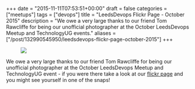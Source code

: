 +++
date = "2015-11-11T07:53:51+00:00"
draft = false
categories = ["meetups"]
tags = ["devops"]
title = "LeedsDevops Flickr Page - October 2015"
description = "We owe a very large thanks to our friend Tom Rawcliffe for being our unofficial photographer at the October LeedsDevops Meetup and TechnologyUG events."
aliases = ["/post/132990545950/leedsdevops-flickr-page-october-2015"]
+++
<figure class="tmblr-full" data-orig-height="683" data-orig-width="1024"><img src="/images/inline_nxn4juJYx51s9hn2v_540.jpg" data-orig-height="683" data-orig-width="1024"></figure><p>We owe a very large thanks to our friend Tom Rawcliffe for being our unofficial photographer at the October LeedsDevops Meetup and TechnologyUG event - if you were there take a look at our <a href="https://www.flickr.com/photos/leedsdevops/albums">flickr page</a> and you might see yourself in one of the snaps!</p>